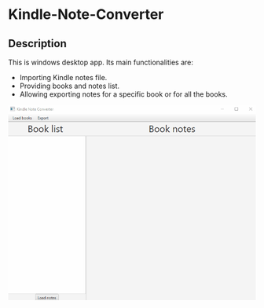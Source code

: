 # Kindle-Note-Converter

## Description

This is windows desktop app. Its main functionalities are:
* Importing Kindle notes file.
* Providing books and notes list.
* Allowing exporting notes for a specific book or for all the books.

![Example usage](https://github.com/pkonopacki1/Kindle-Note-Converter/blob/main/example.gif)
